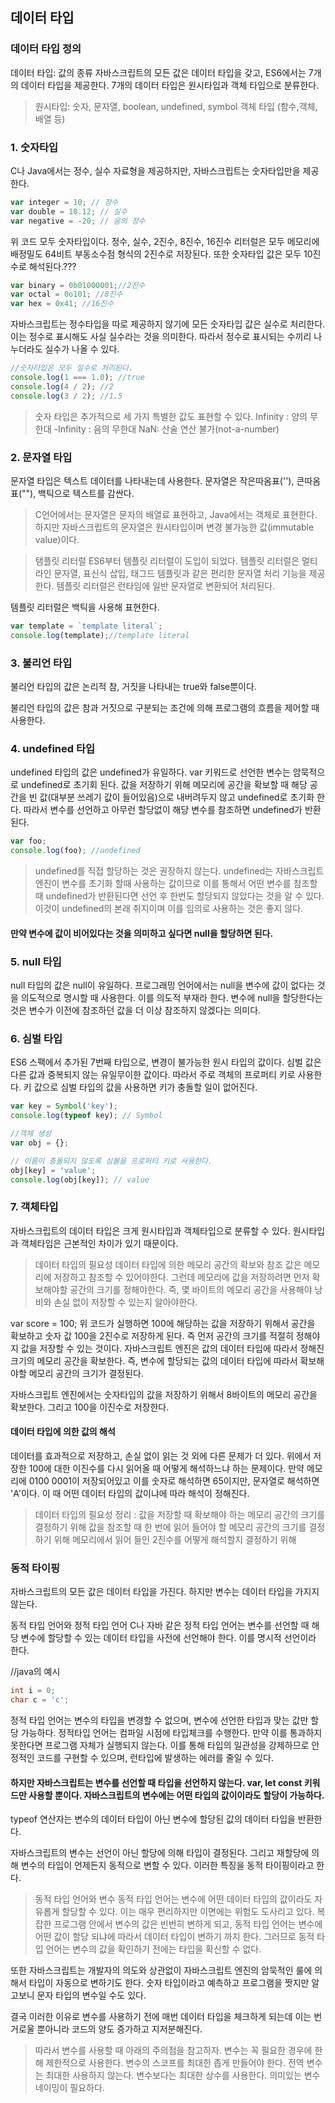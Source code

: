 

## 데이터 타입


### 데이터 타입 정의 
데이터 타입:  값의 종류
자바스크립트의 모든 값은 데이터 타입을 갖고, ES6에서는 7개의 데이터 타입을 제공한다.
7개의 데이터 타입은 원시타입과 객체 타입으로 분류한다.
> 원시타입: 숫자, 문자열, boolean, undefined, symbol 
  객체 타입 (함수,객체, 배열 등)





### 1. 숫자타입
C나 Java에서는 정수, 실수 자료형을 제공하지만, 자바스크립트는 숫자타입만을 제공한다.

```javascript
var integer = 10; // 정수
var double = 10.12; // 실수
var negative = -20; // 음의 정수
```

위 코드 모두 숫자타입이다. 정수, 실수, 2진수, 8진수, 16진수 리터럴은 모두 메모리에 배정밀도 64비트 부동소수점 형식의 2진수로 저장된다. 또한 숫자타입 값은 모두 10진수로 해석된다.???

```javascript
var binary = 0b01000001;//2진수
var octal = 0o101; //8진수
var hex = 0x41; //16진수
```

자바스크립트는 정수타입을 따로 제공하지 않기에 모든 숫자타입 값은 실수로 처리한다. 
이는 정수로 표시해도 사실 실수라는 것을 의미한다. 따라서 정수로 표시되는 수끼리 나누더라도 실수가 나올 수 있다.
```javascript
//숫자타입은 모두 실수로 처리된다.
console.log(1 === 1.0); //true
console.log(4 / 2); //2
console.log(3 / 2); //1.5
```

> 숫자 타입은 추가적으로 세 가지 특별한 값도 표현할 수 있다.
Infinity : 양의 무한대
-Infinity : 음의 무한대
NaN: 산술 연산 불가(not-a-number)


### 2. 문자열 타입
문자열 타입은 텍스트 데이터를 나타내는데 사용한다.
문자열은 작은따옴표(''), 큰따옴표(""), 백틱으로 텍스트를 감싼다.




>C언어에서는 문자열은 문자의 배열료 표현하고, Java에서는 객체로 표현한다. 하지만 자바스크립트의 문자열은 원시타입이며 변경 불가능한 값(immutable value)이다.

>탬플릿 리터럴
ES6부터 템플릿 리터럴이 도입이 되었다. 템플릿 리터럴은 멀티라인 문자열, 표신식 삽입, 태그드 템플릿과 같은 편리한 문자열 처리 기능을 제공한다. 템플릿 리터럴은 런타임에 일반 문자열로 변환되어 처리된다.

템플릿 리터럴은 백틱을 사용해 표현한다.
```javascript
var template = `template literal`;
console.log(template);//template literal
```





### 3. 불리언 타입
불리언 타입의 값은 논리적 참, 거짓을 나타내는 true와 false뿐이다.


불리언 타입의 값은 참과 거짓으로 구분되는 조건에 의해 프로그램의 흐름을 제어할 때 사용한다.

### 4. undefined 타입
undefined 타입의 값은 undefined가 유일하다.
var 키워드로 선언한 변수는 암묵적으로 undefined로 초기회 된다. 값을 저장하기 위해 메모리에 공간을 확보할 때 해당 공간을 빈 값(대부분 쓰레기 값이 들어있음)으로 내버려두지 않고 undefined로 초기화 한다. 따라서 변수를 선언하고 아무런 할당없이 해당 변수를 참조하면 undefined가 반환된다.
```javascript
var foo;
console.log(foo); //undefined
```
> undefined를 직접 할당하는 것은 권장하지 않는다. undefined는 자바스크립트 엔진이 변수를 초기화 할때 사용하는 값이므로 이를 통해서 어떤 변수를 참조할 때 undefined가 반환된다면 선언 후 한번도 할당되지 않았다는 것을 알 수 있다. 이것이 undefined의 본래 취지이며 이를 임의로 사용하는 것은 좋지 않다.

#### 만약 변수에 값이 비어있다는 것을 의미하고 싶다면 null을 할당하면 된다.

### 5. null 타입
null 타입의 값은 null이 유일하다. 
프로그래밍 언어에서는 null을 변수에 값이 없다는 것을 의도적으로 명시할 때 사용한다. 이를 의도적 부재라 한다. 변수에 null을 할당한다는 것은 변수가 이전에 참조하던 값을 더 이상 참조하지 않겠다는 의미다.


### 6. 심벌 타입
ES6 스팩에서 추가된 7번째 타입으로, 변경이 불가능한 원시 타입의 값이다. 심벌 값은 다른 값과 중복되지 않는 유일무이한 값이다. 따라서 주로 객체의 프로퍼티 키로 사용한다. 키 값으로 심벌 타입의 값을 사용하면 키가 충돌할 일이 없어진다.
```javascript
var key = Symbol('key');
console.log(typeof key); // Symbol
```
```javascript
//객체 생성
var obj = {};

// 이름이 충돌되지 않도록 심볼을 프로퍼티 키로 사용한다.
obj[key] = 'value';
console.log(obj[key]); // value
```
### 7. 객체타입
자바스크립트의 데이터 타입은 크게 원시타입과 객체타입으로 분류할 수 있다. 원시타입과 객체타입은 근본적인 차이가 있기 때문이다.

> 데이터 타입의 필요성
데이터 타입에 의한 메모리 공간의 확보와 참조
값은 메모리에 저장하고 참조할 수 있어야한다. 그런데 메모리에 값을 저장하려면 먼저 확보해야할 공간의 크기를 정해야한다. 즉, 몇 바이트의 메모리 공간을 사용해야 낭비와 손실 없이 저장할 수 있는지 알아야한다.

var score = 100;
위 코드가 실행하면 100에 해당하는 값을 저장하기 위해서 공간을 확보하고 숫자 값 100을 2진수로 저장하게 된다. 즉 먼저 공간의 크기를 적절히 정해야지 값을 저장할 수 있는 것이다.
자바스크립트 엔진은 값의 데이터 타입에 따라서 정해진 크기의 메모리 공간을 확보한다. 즉, 변수에 할당되는 값의 데이터 타입에 따라서 확보해야할 메모리 공간의 크기가 결정된다.

자바스크립트 엔진에서는 숫자타입의 값을 저장하기 위해서 8바이트의 메모리 공간을 확보한다. 그리고 100을 이진수로 저장한다.





#### 데이터 타입에 의한 값의 해석
데이터를 효과적으로 저장하고, 손실 없이 읽는 것 외에 다른 문제가 더 있다. 위에서 저장한 100에 대한 이진수를 다시 읽어올 때 어떻게 해석하느냐 하는 문제이다. 만약 메모리에 0100 0001이 저장되어있고 이를 숫자로 해석하면 65이지만, 문자열로 해석하면 'A'이다. 이 때 어떤 데이터 타입의 값이냐에 따라 해석이 정해진다.

> 데이터 타입의 필요성 정리 :
값을 저장할 때 확보해야 하는 메모리 공간의 크기를 결정하기 위해
값을 참조할 때 한 번에 읽어 들어야 할 메모리 공간의 크기를 결정하기 위해
메모리에서 읽어 들인 2진수를 어떻게 해석할지 결정하기 위해


### 동적 타이핑
자바스크립트의 모든 값은 데이터 타입을 가진다. 하지만 변수는 데이터 타입을 가지지 않는다.

동적 타입 언어와 정적 타입 언어
C나 자바 같은 정적 타입 언어는 변수를 선언할 때 해당 변수에 할당할 수 있는 데이터 타입을 사전에 선언해야 한다. 이를 명시적 선언이라 한다.

//java의 예시
```java
int i = 0;
char c = 'c';
```
정적 타입 언어는 변수의 타입을 변경할 수 없으며, 변수에 선언한 타입과 맞는 값만 할당 가능하다. 정적타입 언어는 컴파일 시점에 타입체크를 수행한다. 만약 이를 통과하지 못한다면 프로그램 자체가 실행되지 않는다. 이를 통해 타입의 일관성을 강제하므로 안정적인 코드를 구현할 수 있으며, 런타입에 발생하는 에러를 줄일 수 있다.

#### 하지만 자바스크립트는 변수를 선언할 때 타입을 선언하지 않는다. var, let const 키워드만 사용할 뿐이다. 자바스크립트의 변수에는 어떤 타입의 값이이라도 할당이 가능하다.


typeof 연산자는 변수의 데이터 타입이 아닌 변수에 할당된 값의 데이터 타입을 반환한다.

자바스크립트의 변수는 선언이 아닌 할당에 의해 타입이 결정된다. 그리고 재할당에 의해 변수의 타입이 언제든지 동적으로 변할 수 있다. 이러한 특징을 동적 타이핑이라고 한다.

>동적 타입 언어와 변수
동적 타입 언어는 변수에 어떤 데이터 타입의 값이라도 자유롭게 할당할 수 있다. 이는 매우 편리하지만 이면에는 위험도 도사리고 있다.
복잡한 프로그램 안에서 변수의 값은 빈번히 변하게 되고, 동적 타입 언어는 변수에 어떤 값이 할당 되냐에 따라서 데이터 타입이 변하기 까지 한다. 그러므로 동적 타입 언어는 변수의 값을 확인하기 전에는 타입을 확신할 수 없다.

또한 자바스크립트는 개발자의 의도와 상관없이 자바스크립트 엔진의 암묵적인 룰에 의해서 타입이 자동으로 변하기도 한다. 숫자 타입이라고 예측하고 프로그램을 짯지만 알고보니 문자 타입의 변수일 수도 있다.

결국 이러한 이유로 변수를 사용하기 전에 매번 데이터 타입을 체크하게 되는데 이는 번거로울 뿐아니라 코드의 양도 증가하고 지저분해진다.

> 따라서 변수를 사용할 때 아래의 주의점을 참고하자.
변수는 꼭 필요한 경우에 한해 제한적으로 사용한다.
변수의 스코프를 최대한 좁게 만들어야 한다.
전역 변수는 최대한 사용하지 않는다.
변수보다는 최대한 상수를 사용한다.
의미있는 변수 네이밍이 필요하다.